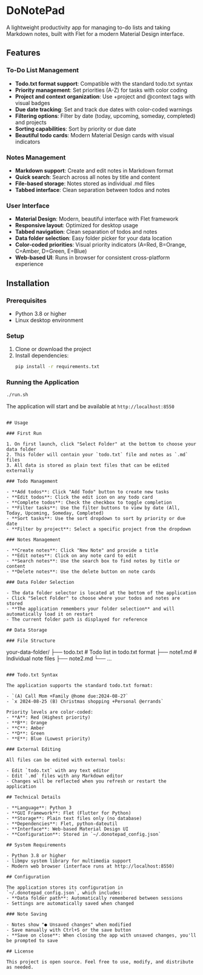 # DoNotePad

A lightweight productivity app for managing to-do lists and taking Markdown notes, built with Flet for a modern Material Design interface.

## Features

### To-Do List Management

- **Todo.txt format support**: Compatible with the standard todo.txt syntax
- **Priority management**: Set priorities (A-Z) for tasks with color coding
- **Project and context organization**: Use +project and @context tags with visual badges
- **Due date tracking**: Set and track due dates with color-coded warnings
- **Filtering options**: Filter by date (today, upcoming, someday, completed) and projects
- **Sorting capabilities**: Sort by priority or due date
- **Beautiful todo cards**: Modern Material Design cards with visual indicators

### Notes Management

- **Markdown support**: Create and edit notes in Markdown format
- **Quick search**: Search across all notes by title and content
- **File-based storage**: Notes stored as individual .md files
- **Tabbed interface**: Clean separation between todos and notes

### User Interface

- **Material Design**: Modern, beautiful interface with Flet framework
- **Responsive layout**: Optimized for desktop usage
- **Tabbed navigation**: Clean separation of todos and notes
- **Data folder selection**: Easy folder picker for your data location
- **Color-coded priorities**: Visual priority indicators (A=Red, B=Orange, C=Amber, D=Green, E=Blue)
- **Web-based UI**: Runs in browser for consistent cross-platform experience

## Installation

### Prerequisites

- Python 3.8 or higher
- Linux desktop environment

### Setup

1. Clone or download the project
2. Install dependencies:
   ```bash
   pip install -r requirements.txt
   ```

### Running the Application

```bash
./run.sh
```

The application will start and be available at `http://localhost:8550`

```

## Usage

### First Run

1. On first launch, click "Select Folder" at the bottom to choose your data folder
2. This folder will contain your `todo.txt` file and notes as `.md` files
3. All data is stored as plain text files that can be edited externally

### Todo Management

- **Add todos**: Click "Add Todo" button to create new tasks
- **Edit todos**: Click the edit icon on any todo card
- **Complete todos**: Check the checkbox to toggle completion
- **Filter tasks**: Use the filter buttons to view by date (All, Today, Upcoming, Someday, Completed)
- **Sort tasks**: Use the sort dropdown to sort by priority or due date
- **Filter by project**: Select a specific project from the dropdown

### Notes Management

- **Create notes**: Click "New Note" and provide a title
- **Edit notes**: Click on any note card to edit
- **Search notes**: Use the search box to find notes by title or content
- **Delete notes**: Use the delete button on note cards

### Data Folder Selection

- The data folder selector is located at the bottom of the application
- Click "Select Folder" to choose where your todos and notes are stored
- **The application remembers your folder selection** and will automatically load it on restart
- The current folder path is displayed for reference

## Data Storage

### File Structure

```

your-data-folder/
├── todo.txt # Todo list in todo.txt format
├── note1.md # Individual note files
├── note2.md
└── ...

```

### Todo.txt Syntax

The application supports the standard todo.txt format:

- `(A) Call Mom +Family @home due:2024-08-27`
- `x 2024-08-25 (B) Christmas shopping +Personal @errands`

Priority levels are color-coded:
- **A**: Red (Highest priority)
- **B**: Orange
- **C**: Amber
- **D**: Green
- **E**: Blue (Lowest priority)

### External Editing

All files can be edited with external tools:

- Edit `todo.txt` with any text editor
- Edit `.md` files with any Markdown editor
- Changes will be reflected when you refresh or restart the application

## Technical Details

- **Language**: Python 3
- **GUI Framework**: Flet (Flutter for Python)
- **Storage**: Plain text files only (no database)
- **Dependencies**: Flet, python-dateutil
- **Interface**: Web-based Material Design UI
- **Configuration**: Stored in `~/.donotepad_config.json`

## System Requirements

- Python 3.8 or higher
- libmpv system library for multimedia support
- Modern web browser (interface runs at http://localhost:8550)

## Configuration

The application stores its configuration in `~/.donotepad_config.json`, which includes:
- **Data folder path**: Automatically remembered between sessions
- Settings are automatically saved when changed

### Note Saving

- Notes show "● Unsaved changes" when modified
- Save manually with Ctrl+S or the save button
- **Save on close**: When closing the app with unsaved changes, you'll be prompted to save

## License

This project is open source. Feel free to use, modify, and distribute as needed.
```
